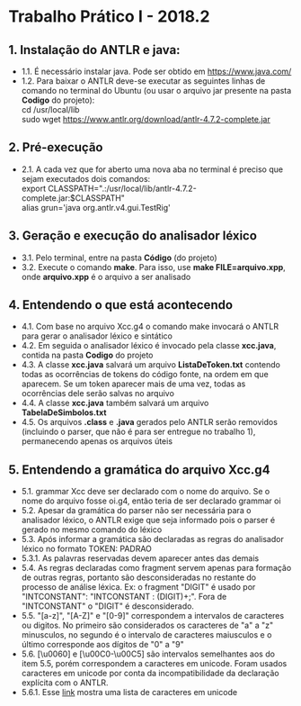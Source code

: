 # Trabalho Prático I - 2018.2

## 1. Instalação do ANTLR e java:
* 1.1. É necessário instalar java. Pode ser obtido em <https://www.java.com/>
* 1.2. Para baixar o ANTLR deve-se executar as seguintes linhas de comando no terminal do Ubuntu (ou usar o arquivo jar presente na pasta **Codigo** do projeto):</br>
cd /usr/local/lib</br>
sudo wget https://www.antlr.org/download/antlr-4.7.2-complete.jar</br>

## 2. Pré-execução
* 2.1. A cada vez que for aberto uma nova aba no terminal é preciso que sejam executados dois comandos:</br>
export CLASSPATH=".:/usr/local/lib/antlr-4.7.2-complete.jar:$CLASSPATH"</br>
alias grun='java org.antlr.v4.gui.TestRig'</br>

## 3. Geração e execução do analisador léxico
* 3.1. Pelo terminal, entre na pasta **Código** (do projeto)
* 3.2. Execute o comando **make**. Para isso, use **make FILE=arquivo.xpp**, onde **arquivo.xpp** é o arquivo a ser analisado

## 4. Entendendo o que está acontecendo
* 4.1. Com base no arquivo Xcc.g4 o comando make invocará o ANTLR para gerar o analisador léxico e sintático
* 4.2. Em seguida o analisador léxico é invocado pela classe **xcc.java**, contida na pasta **Codigo** do projeto
* 4.3. A classe **xcc.java** salvará um arquivo **ListaDeToken.txt** contendo todas as ocorrências de tokens do código fonte, na ordem em que aparecem. Se um token aparecer mais de uma vez, todas as ocorrências dele serão salvas no arquivo
* 4.4. A classe **xcc.java** também salvará um arquivo **TabelaDeSimbolos.txt**
* 4.5. Os arquivos **.class** e **.java** gerados pelo ANTLR serão removidos (incluindo o parser, que não é para ser entregue no trabalho 1), permanecendo apenas os arquivos úteis

## 5. Entendendo a gramática do arquivo **Xcc.g4**
* 5.1. grammar Xcc deve ser declarado com o nome do arquivo. Se o nome do arquivo fosse oi.g4, então teria de ser declarado grammar oi
* 5.2. Apesar da gramática do parser não ser necessária para o analisador léxico, o ANTLR exige que seja informado pois o parser é gerado no mesmo comando do léxico
* 5.3. Após informar a gramática são declaradas as regras do analisador léxico no formato TOKEN: PADRAO
* 5.3.1. As palavras reservadas devem aparecer antes das demais
* 5.4. As regras declaradas como fragment servem apenas para formação de outras regras, portanto são desconsideradas no restante do processo de análise léxica. Ex: o fragment "DIGIT" é usado por "INTCONSTANT": "INTCONSTANT : (DIGIT)+;". Fora de "INTCONSTANT" o "DIGIT" é desconsiderado.
* 5.5. "[a-z]", "[A-Z]" e "[0-9]" correspondem a intervalos de caracteres ou digitos. No primeiro são considerados os caracteres de "a" a "z" minusculos, no segundo é o intervalo de caracteres maiusculos e o último corresponde aos dígitos de "0" a "9"
* 5.6. [\u0060] e [\u00C0-\u00C5] são intervalos semelhantes aos do item 5.5, porém correspondem a caracteres em unicode. Foram usados caracteres em unicode por conta da incompatibilidade da declaração explícita com o ANTLR.
* 5.6.1. Esse [link](https://unicode-table.com/pt/#control-character) mostra uma lista de caracteres em unicode
